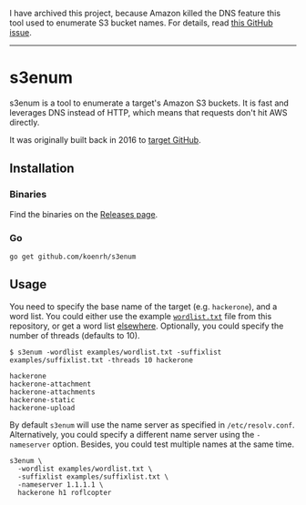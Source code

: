 I have archived this project, because Amazon killed the DNS feature this tool used
to enumerate S3 bucket names. For details, read [this GitHub issue](https://github.com/koenrh/s3enum/issues/45).

---

# s3enum

s3enum is a tool to enumerate a target's Amazon S3 buckets. It is fast and leverages
DNS instead of HTTP, which means that requests don't hit AWS directly.

It was originally built back in 2016 to [target GitHub](https://koen.io/2016/02/13/github-bug-bounty-hunting/).

## Installation

### Binaries

Find the binaries on the [Releases page](https://github.com/koenrh/s3enum/releases).

### Go

```console
go get github.com/koenrh/s3enum
```

## Usage

You need to specify the base name of the target (e.g. `hackerone`), and a word list.
You could either use the example [`wordlist.txt`](examples/wordlist.txt) file from
this repository, or get a word list [elsewhere](https://github.com/bitquark/dnspop/tree/master/results).
Optionally, you could specify the number of threads (defaults to 10).

```
$ s3enum -wordlist examples/wordlist.txt -suffixlist examples/suffixlist.txt -threads 10 hackerone

hackerone
hackerone-attachment
hackerone-attachments
hackerone-static
hackerone-upload
```

By default `s3enum` will use the name server as specified in `/etc/resolv.conf`.
Alternatively, you could specify a different name server using the `-nameserver`
option. Besides, you could test multiple names at the same time.

```
s3enum \
  -wordlist examples/wordlist.txt \
  -suffixlist examples/suffixlist.txt \
  -nameserver 1.1.1.1 \
  hackerone h1 roflcopter
```
